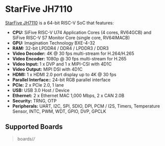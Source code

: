 StarFive JH7110
===============

[StarFive JH7110](https://doc-en.rvspace.org/Doc_Center/jh7110.html) is
a 64-bit RISC-V SoC that features:

-   **CPU:** SiFive RISC-V U74 Application Cores (4 cores, RV64GCB) and
    SiFive RISC-V S7 Monitor Core (single core, RV64IMACB)
-   **GPU:** Imagination Technology BXE-4-32
-   **RAM:** 32-bit LPDDR4 / DDR4 / LPDDR3 / DDR3
-   **Video Decoder:** 4K @ 30 fps multi-stream for H.264/H.265
-   **Video Encoder:** 1080p @ 30 fps multi-stream for H.265
-   **Video Input:** 1 x DVP and 1 x MIPI-CSI with 4D1C
-   **Video Output:** MIPI DSI with 4D1C
-   **HDMI:** 1 x HDMI 2.0 port display up to 4K @ 30 fps
-   **Parallel Interface:**: 24-bit RGB parallel interface
-   **PCIe:** 2 x PCIe 2.0, 1 lane
-   **USB:** USB 3.0 Host / Device
-   **Ethernet:** 2 x Ethernet MAC 1,000 Mbps, 2 x CAN 2.0B
-   **Security:** TRNG, OTP
-   **Peripherals:** UART, I2C, SPI, SDIO, DPI, PCM / I2S, Timers,
    Temperature Sensor, INTC, PWM, WDT, GPIO, DVP, GPCLK

Supported Boards
----------------

> boards/*/*
